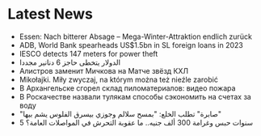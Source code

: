 # Latest News
-  Essen: Nach bitterer Absage – Mega-Winter-Attraktion endlich zurück
-  ADB, World Bank spearheads US$1.5bn in SL foreign loans in 2023
-  IESCO detects 147 meters for power theft
-  الدولار يتخطى حاجز 6 دنانير مجددا
-  Алистров заменит Мичкова на Матче звёзд КХЛ
-  Mikołajki. Miły zwyczaj, na którym można też nieźle zarobić
-  В Архангельске сгорел склад пиломатериалов: видео пожара
-  В Роскачестве назвали тулякам способы сэкономить на счетах за воду
-  "صابرة" تطلب الخلع: "بمسح سلالم وجوزي بيسرق الفلوس يشم بيها"
-  5 سنوات حبس وغرامة 300 ألف جنيه.. ما عقوبة التحرش في المواصلات العامة؟
